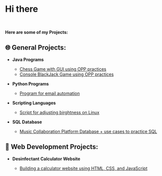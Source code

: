 <h1>Hi there</h1> <br/>

<b>Here are some of my Projects: </b>

<h2>🌐 General Projects:</h2>

- <b>Java Programs</b>
  - [Chess Game with GUI using OPP practices](https://github.com/anushbareyan/chess-java)
  - [Console BlackJack Game using OPP practices](https://github.com/anushbareyan/blackjack-java)
 
- <b>Python Programs</b>
  - [Program for email automation](https://github.com/anushbareyan/email-automation)

- <b>Scripting Languages</b>
  - [Script for adjusting birghtness on Linux](https://github.com/anushbareyan/birghtness-change-on-linux)
 
- <b>SQL Database</b>
  - [Music Collaboration Platform Database + use cases to practice SQL](https://github.com/anushbareyan/music-collaboration-db)

<h2>🔧 Web Development Projects:</h2>

- <b>Desinfectant Calculator Website</b>

  - [Building a calculator website using HTML, CSS, and JavaScript](https://github.com/anushbareyan/desinfectant-calculator)


